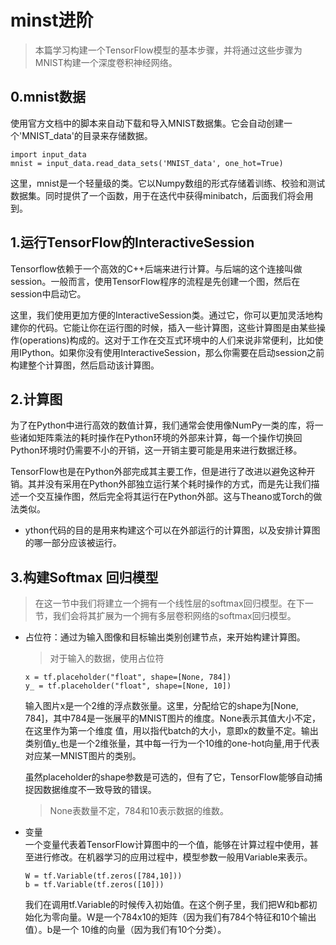 # minst进阶
>本篇学习构建一个TensorFlow模型的基本步骤，并将通过这些步骤为MNIST构建一个深度卷积神经网络。
## 0.mnist数据
使用官方文档中的脚本来自动下载和导入MNIST数据集。它会自动创建一个'MNIST_data'的目录来存储数据。
```
import input_data
mnist = input_data.read_data_sets('MNIST_data', one_hot=True)
```  
这里，mnist是一个轻量级的类。它以Numpy数组的形式存储着训练、校验和测试数据集。同时提供了一个函数，用于在迭代中获得minibatch，后面我们将会用到。  
## 1.运行TensorFlow的InteractiveSession
Tensorflow依赖于一个高效的C++后端来进行计算。与后端的这个连接叫做session。一般而言，使用TensorFlow程序的流程是先创建一个图，然后在session中启动它。  
  
这里，我们使用更加方便的InteractiveSession类。通过它，你可以更加灵活地构建你的代码。它能让你在运行图的时候，插入一些计算图，这些计算图是由某些操作(operations)构成的。这对于工作在交互式环境中的人们来说非常便利，比如使用IPython。如果你没有使用InteractiveSession，那么你需要在启动session之前构建整个计算图，然后启动该计算图。
## 2.计算图
为了在Python中进行高效的数值计算，我们通常会使用像NumPy一类的库，将一些诸如矩阵乘法的耗时操作在Python环境的外部来计算，每一个操作切换回Python环境时仍需要不小的开销，这一开销主要可能是用来进行数据迁移。  
  
TensorFlow也是在Python外部完成其主要工作，但是进行了改进以避免这种开销。其并没有采用在Python外部独立运行某个耗时操作的方式，而是先让我们描述一个交互操作图，然后完全将其运行在Python外部。这与Theano或Torch的做法类似。  
* ython代码的目的是用来构建这个可以在外部运行的计算图，以及安排计算图的哪一部分应该被运行。
## 3.构建Softmax 回归模型
>在这一节中我们将建立一个拥有一个线性层的softmax回归模型。在下一节，我们会将其扩展为一个拥有多层卷积网络的softmax回归模型。  

* 占位符：通过为输入图像和目标输出类别创建节点，来开始构建计算图。  
  >对于输入的数据，使用占位符
  ```
  x = tf.placeholder("float", shape=[None, 784])
  y_ = tf.placeholder("float", shape=[None, 10])
  ```
  输入图片x是一个2维的浮点数张量。这里，分配给它的shape为[None, 784]，其中784是一张展平的MNIST图片的维度。None表示其值大小不定，在这里作为第一个维度   值，用以指代batch的大小，意即x的数量不定。输出类别值y_也是一个2维张量，其中每一行为一个10维的one-hot向量,用于代表对应某一MNIST图片的类别。  
  
  虽然placeholder的shape参数是可选的，但有了它，TensorFlow能够自动捕捉因数据维度不一致导致的错误。  
  >None表数量不定，784和10表示数据的维数。  
  
* 变量  
  一个变量代表着TensorFlow计算图中的一个值，能够在计算过程中使用，甚至进行修改。在机器学习的应用过程中，模型参数一般用Variable来表示。
  ```
  W = tf.Variable(tf.zeros([784,10]))
  b = tf.Variable(tf.zeros([10]))
  ```  
  我们在调用tf.Variable的时候传入初始值。在这个例子里，我们把W和b都初始化为零向量。W是一个784x10的矩阵（因为我们有784个特征和10个输出值）。b是一个   10维的向量（因为我们有10个分类）。
